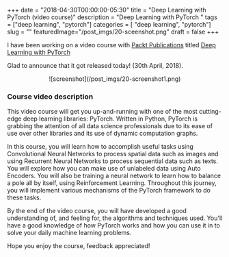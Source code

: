 +++
date        = "2018-04-30T00:00:00-05:30"
title       = "Deep Learning with PyTorch (video course)"
description = "Deep Learning with PyTorch "
tags        = ["deep learning", "pytorch"]
categories  = [ "deep learning", "pytorch"]
slug        = ""
featuredImage="/post_imgs/20-sceenshot.png"
draft       = false
+++

I have been working on a video course with [Packt Publications](https://www.packtpub.com) titled [Deep Learning with PyTorch](https://www.packtpub.com/big-data-and-business-intelligence/deep-learning-pytorch-video) 

Glad to announce that it got released today! (30th April, 2018).


<center>
![screenshot](/post_imgs/20-screenshot1.png)
</center>

### Course video description

This video course will get you up-and-running with one of the most cutting-edge deep learning libraries: PyTorch. Written in Python, PyTorch is grabbing the attention of all data science professionals due to its ease of use over other libraries and its use of dynamic computation graphs.

In this course, you will learn how to accomplish useful tasks using Convolutional Neural Networks to process spatial data such as images and using Recurrent Neural Networks to process sequential data such as texts. You will explore how you can make use of unlabeled data using Auto Encoders. You will also be training a neural network to learn how to balance a pole all by itself, using Reinforcement Learning. Throughout this journey, you will implement various mechanisms of the PyTorch framework to do these tasks.

By the end of the video course, you will have developed a good understanding of, and feeling for, the algorithms and techniques used. You'll have a good knowledge of how PyTorch works and how you can use it in to solve your daily machine learning problems.



Hope you enjoy the course, feedback appreciated!




